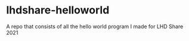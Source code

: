 # lhdshare-helloworld
A repo that consists of all the hello world program I made for LHD Share 2021
